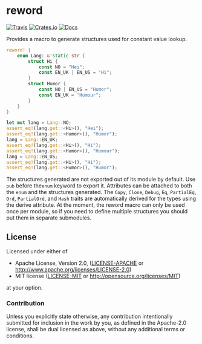 # reword

[![Travis](https://travis-ci.org/evenorog/reword.svg?branch=master)](https://travis-ci.org/evenorog/reword)
[![Crates.io](https://img.shields.io/crates/v/reword.svg)](https://crates.io/crates/reword)
[![Docs](https://docs.rs/reword/badge.svg)](https://docs.rs/reword)

Provides a macro to generate structures used for constant value lookup.

```rust
reword! {
    enum Lang: &'static str {
        struct Hi {
            const NO = "Hei";
            const EN_UK | EN_US = "Hi";
        }
        struct Humor {
            const NO | EN_US = "Humor";
            const EN_UK = "Humour";
        }
    }
}

let mut lang = Lang::NO;
assert_eq!(lang.get::<Hi>(), "Hei");
assert_eq!(lang.get::<Humor>(), "Humor");
lang = Lang::EN_UK;
assert_eq!(lang.get::<Hi>(), "Hi");
assert_eq!(lang.get::<Humor>(), "Humour");
lang = Lang::EN_US;
assert_eq!(lang.get::<Hi>(), "Hi");
assert_eq!(lang.get::<Humor>(), "Humor");
```

The structures generated are not exported out of its module by default.
Use `pub` before the`enum` keyword to export it.
Attributes can be attached to both the `enum` and the structures generated.
The `Copy`, `Clone`, `Debug`, `Eq`, `PartialEq`, `Ord`, `PartialOrd`, and `Hash` traits are
automatically derived for the types using the derive attribute. At the moment, the reword macro
can only be used once per module, so if you need to define multiple structures you should
put them in separate submodules.

## License

Licensed under either of

 * Apache License, Version 2.0, ([LICENSE-APACHE](LICENSE-APACHE) or http://www.apache.org/licenses/LICENSE-2.0)
 * MIT license ([LICENSE-MIT](LICENSE-MIT) or http://opensource.org/licenses/MIT)

at your option.

### Contribution

Unless you explicitly state otherwise, any contribution intentionally submitted
for inclusion in the work by you, as defined in the Apache-2.0 license, shall be dual licensed as above, without any
additional terms or conditions.
